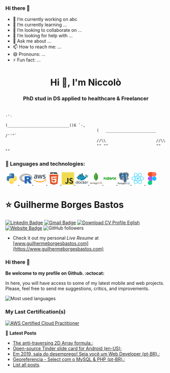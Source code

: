 ### Hi there 👋


- 🔭 I’m currently working on abc
- 🌱 I’m currently learning ...
- 👯 I’m looking to collaborate on ...
- 🤔 I’m looking for help with ...
- 💬 Ask me about ...
- 📫 How to reach me: ...
- 😄 Pronouns: ...
- ⚡ Fun fact: ...

<h1 align="center">Hi 👋, I'm Niccolò</h1>
<h3 align="center">PhD stud in DS applied to healthcare & Freelancer</h3>

                                                                         .-.
                                            (___________________________()6 `-,
                                            (   ______________________   /''"`
                                            //\\                      //\\
                                            "" ""                     "" ""

<h3 align="left"> 🔨 Languages and technologies:</h3>
<p align="left"> <a href="https://www.python.org/" target="_blank"> <img src="https://raw.githubusercontent.com/devicons/devicon/master/icons/python/python-original.svg" alt="python" width="40" height="40"/> </a> <a href="https://rstudio.com/" target="_blank"> <img src="https://raw.githubusercontent.com/devicons/devicon/master/icons/r/r-original.svg" alt="r" width="40" height="40"/> </a> 
<a href="https://aws.amazon.com" target="_blank"> <img src="https://raw.githubusercontent.com/devicons/devicon/master/icons/amazonwebservices/amazonwebservices-original-wordmark.svg" alt="aws" width="40" height="40"/> </a>
 <a href="https://www.w3.org/html/" target="_blank"> <img src="https://raw.githubusercontent.com/devicons/devicon/master/icons/html5/html5-original-wordmark.svg" alt="html5" width="40" height="40"/> </a>  <a href="https://www.javascript.com/" target="_blank"> <img src="https://raw.githubusercontent.com/devicons/devicon/master/icons/javascript/javascript-original.svg" alt="javascript" width="40" height="40"/> </a>  <a href="https://www.docker.com/" target="_blank"> <img src="https://raw.githubusercontent.com/devicons/devicon/master/icons/docker/docker-original-wordmark.svg" alt="docker" width="40" height="40"/> </a> <a href="https://www.mongodb.com/" target="_blank"> <img src="https://raw.githubusercontent.com/devicons/devicon/master/icons/mongodb/mongodb-original-wordmark.svg" alt="mongodb" width="40" height="40"/> </a> <a href="https://www.nginx.com" target="_blank"> <img src="https://raw.githubusercontent.com/devicons/devicon/master/icons/nginx/nginx-original.svg" alt="nginx" width="40" height="40"/> </a> <a href="https://www.postgresql.org" target="_blank"> <img src="https://raw.githubusercontent.com/devicons/devicon/master/icons/postgresql/postgresql-original-wordmark.svg" alt="postgresql" width="40" height="40"/> </a> 
<a href="https://it.reactjs.org/" target="_blank"> <img src="https://raw.githubusercontent.com/devicons/devicon/master/icons/react/react-original.svg" alt="react.js" width="40" height="40"/> </a>  <a href="https://www.figma.com/" target="_blank"> <img src="https://raw.githubusercontent.com/devicons/devicon/master/icons/figma/figma-original.svg" alt="Figma" width="40" height="40"/> </a> </p>


# ⭐ Guilherme Borges Bastos
[![Linkedin Badge](https://img.shields.io/badge/-LinkedIn-blue?style=flat-square&logo=Linkedin&logoColor=white&link=https://www.linkedin.com/in/guilhermeborgesbastos/)](https://www.linkedin.com/in/guilhermeborgesbastos/)
[![Gmail Badge](https://img.shields.io/badge/-Gmail-c14438?style=flat-square&logo=Gmail&logoColor=white&link=mailto:guilhermeborgesbastos@gmail.com)](mailto:guilhermeborgesbastos@gmail.com)
[![Download CV Profile Eglish](https://img.shields.io/badge/Download-CV%20Profile-blue)](https://assets.guilhermeborgesbastos.com/live-resume/cv-english-guilherme-bastos-v2.0.pdf)
[![Website Badge](https://img.shields.io/badge/website-Access%20website-green)](https://guilhermeborgesbastos.com/)
![GitHub followers](https://img.shields.io/github/followers/guilhermeborgesbastos?label=Follow&style=social)

* Check it out my personal _Live Resume_ at [www.guilhermeborgesbastos.com](https://www.guilhermeborgesbastos.com)

### Hi there 👋
**Be welcome to my profile on Github. :octocat:**
<p>In here, you will have access to some of my latest mobile and web projects. Please, feel free to send me suggestions, critics, and improvements.</p>

![Most used languages](https://github-readme-stats.vercel.app/api/top-langs/?username=guilhermeborgesbastos&layout=compact)

### My Last Certification(s)
[![AWS Certified Cloud Practitioner](https://images.credly.com/size/120x120/images/00634f82-b07f-4bbd-a6bb-53de397fc3a6/image.png)](https://www.credly.com/badges/e8bfc40c-cc61-4307-8c29-84b57f5c931b/public_url)

📕 **Latest Posts**
<!-- POST-LIST:START -->
- [The anti-traversing 2D Array formula.](https://www.linkedin.com/pulse/anti-traversing-2d-array-formula-guilherme-borges-bastos/);
- [Open-source Tinder slide card for Android (en-US)](https://www.linkedin.com/pulse/tinder-slide-card-android-open-source-en-guilherme-borges-bastos/);
- [Em 2019, saia do desemprego! Seja você um Web Developer (pt-BR).](https://www.linkedin.com/pulse/em-2019-saia-do-desemprego-seja-voc%C3%AA-um-web-developer-borges-bastos/);
- [Georeferencia - Select com o MySQL & PHP (pt-BR).](https://www.linkedin.com/pulse/georeferencia-select-com-o-mysql-php-pt-br-guilherme-borges-bastos/);
- [List all posts](https://www.linkedin.com/in/guilhermeborgesbastos/detail/recent-activity/posts/).
<!-- POST-LIST:END -->

